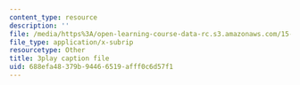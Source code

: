 ```yaml
---
content_type: resource
description: ''
file: /media/https%3A/open-learning-course-data-rc.s3.amazonaws.com/15-401-finance-theory-i-fall-2008/688efa48379b94466519afff0c6d57f1_z2oQe6B1Qa4.srt
file_type: application/x-subrip
resourcetype: Other
title: 3play caption file
uid: 688efa48-379b-9446-6519-afff0c6d57f1
---
```

